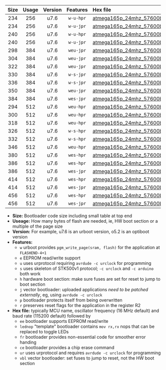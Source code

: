 |Size|Usage|Version|Features|Hex file|
|:-:|:-:|:-:|:-:|:--|
|234|256|u7.6|`w-u-hpr`|[atmega165p_24mhz_57600bps_ur.hex](https://raw.githubusercontent.com/stefanrueger/urboot/main//atmega165p_24mhz_57600bps_ur.hex)|
|234|256|u7.6|`w-u-jpr`|[atmega165p_24mhz_57600bps_ur_vbl.hex](https://raw.githubusercontent.com/stefanrueger/urboot/main//atmega165p_24mhz_57600bps_ur_vbl.hex)|
|240|256|u7.6|`w-u-hpr`|[atmega165p_24mhz_57600bps_lednop_ur.hex](https://raw.githubusercontent.com/stefanrueger/urboot/main//atmega165p_24mhz_57600bps_lednop_ur.hex)|
|240|256|u7.6|`w-u-jpr`|[atmega165p_24mhz_57600bps_lednop_ur_vbl.hex](https://raw.githubusercontent.com/stefanrueger/urboot/main//atmega165p_24mhz_57600bps_lednop_ur_vbl.hex)|
|298|384|u7.6|`weu-jpr`|[atmega165p_24mhz_57600bps_ee_ur_vbl.hex](https://raw.githubusercontent.com/stefanrueger/urboot/main//atmega165p_24mhz_57600bps_ee_ur_vbl.hex)|
|304|384|u7.6|`weu-jpr`|[atmega165p_24mhz_57600bps_ee_lednop_ur_vbl.hex](https://raw.githubusercontent.com/stefanrueger/urboot/main//atmega165p_24mhz_57600bps_ee_lednop_ur_vbl.hex)|
|322|384|u7.6|`weu-jpr`|[atmega165p_24mhz_57600bps_ee_lednop_fr_ur_vbl.hex](https://raw.githubusercontent.com/stefanrueger/urboot/main//atmega165p_24mhz_57600bps_ee_lednop_fr_ur_vbl.hex)|
|330|384|u7.6|`w-s-jpr`|[atmega165p_24mhz_57600bps_vbl.hex](https://raw.githubusercontent.com/stefanrueger/urboot/main//atmega165p_24mhz_57600bps_vbl.hex)|
|336|384|u7.6|`w-s-jpr`|[atmega165p_24mhz_57600bps_lednop_vbl.hex](https://raw.githubusercontent.com/stefanrueger/urboot/main//atmega165p_24mhz_57600bps_lednop_vbl.hex)|
|350|384|u7.6|`weu-jpr`|[atmega165p_24mhz_57600bps_ee_lednop_fr_ce_ur_vbl.hex](https://raw.githubusercontent.com/stefanrueger/urboot/main//atmega165p_24mhz_57600bps_ee_lednop_fr_ce_ur_vbl.hex)|
|384|384|u7.6|`wes-jpr`|[atmega165p_24mhz_57600bps_ee_vbl.hex](https://raw.githubusercontent.com/stefanrueger/urboot/main//atmega165p_24mhz_57600bps_ee_vbl.hex)|
|294|512|u7.6|`weu-hpr`|[atmega165p_24mhz_57600bps_ee_ur.hex](https://raw.githubusercontent.com/stefanrueger/urboot/main//atmega165p_24mhz_57600bps_ee_ur.hex)|
|300|512|u7.6|`weu-hpr`|[atmega165p_24mhz_57600bps_ee_lednop_ur.hex](https://raw.githubusercontent.com/stefanrueger/urboot/main//atmega165p_24mhz_57600bps_ee_lednop_ur.hex)|
|318|512|u7.6|`weu-hpr`|[atmega165p_24mhz_57600bps_ee_lednop_fr_ur.hex](https://raw.githubusercontent.com/stefanrueger/urboot/main//atmega165p_24mhz_57600bps_ee_lednop_fr_ur.hex)|
|326|512|u7.6|`w-s-hpr`|[atmega165p_24mhz_57600bps.hex](https://raw.githubusercontent.com/stefanrueger/urboot/main//atmega165p_24mhz_57600bps.hex)|
|332|512|u7.6|`w-s-hpr`|[atmega165p_24mhz_57600bps_lednop.hex](https://raw.githubusercontent.com/stefanrueger/urboot/main//atmega165p_24mhz_57600bps_lednop.hex)|
|346|512|u7.6|`weu-hpr`|[atmega165p_24mhz_57600bps_ee_lednop_fr_ce_ur.hex](https://raw.githubusercontent.com/stefanrueger/urboot/main//atmega165p_24mhz_57600bps_ee_lednop_fr_ce_ur.hex)|
|380|512|u7.6|`wes-hpr`|[atmega165p_24mhz_57600bps_ee.hex](https://raw.githubusercontent.com/stefanrueger/urboot/main//atmega165p_24mhz_57600bps_ee.hex)|
|386|512|u7.6|`wes-hpr`|[atmega165p_24mhz_57600bps_ee_lednop.hex](https://raw.githubusercontent.com/stefanrueger/urboot/main//atmega165p_24mhz_57600bps_ee_lednop.hex)|
|386|512|u7.6|`wes-jpr`|[atmega165p_24mhz_57600bps_ee_lednop_vbl.hex](https://raw.githubusercontent.com/stefanrueger/urboot/main//atmega165p_24mhz_57600bps_ee_lednop_vbl.hex)|
|414|512|u7.6|`wes-hpr`|[atmega165p_24mhz_57600bps_ee_lednop_fr.hex](https://raw.githubusercontent.com/stefanrueger/urboot/main//atmega165p_24mhz_57600bps_ee_lednop_fr.hex)|
|414|512|u7.6|`wes-jpr`|[atmega165p_24mhz_57600bps_ee_lednop_fr_vbl.hex](https://raw.githubusercontent.com/stefanrueger/urboot/main//atmega165p_24mhz_57600bps_ee_lednop_fr_vbl.hex)|
|456|512|u7.6|`wes-hpr`|[atmega165p_24mhz_57600bps_ee_lednop_fr_ce.hex](https://raw.githubusercontent.com/stefanrueger/urboot/main//atmega165p_24mhz_57600bps_ee_lednop_fr_ce.hex)|
|456|512|u7.6|`wes-jpr`|[atmega165p_24mhz_57600bps_ee_lednop_fr_ce_vbl.hex](https://raw.githubusercontent.com/stefanrueger/urboot/main//atmega165p_24mhz_57600bps_ee_lednop_fr_ce_vbl.hex)|

- **Size:** Bootloader code size including small table at top end
- **Useage:** How many bytes of flash are needed, ie, HW boot section or a multiple of the page size
- **Version:** For example, u7.6 is an urboot version, o5.2 is an optiboot version
- **Features:**
  + `w` urboot provides `pgm_write_page(sram, flash)` for the application at `FLASHEND-4+1`
  + `e` EEPROM read/write support
  + `u` uses urprotocol requiring `avrdude -c urclock` for programming
  + `s` uses skeleton of STK500v1 protocol; `-c urclock` and `-c arduino` both work
  + `h` hardware boot section: make sure fuses are set for reset to jump to boot section
  + `j` vector bootloader: uploaded applications *need to be patched externally*, eg, using `avrdude -c urclock`
  + `p` bootloader protects itself from being overwritten
  + `r` preserves reset flags for the application in the register R2
- **Hex file:** typically MCU name, oscillator frequency (16 MHz default) and baud rate (115200 default) followed by
  + `ee` bootloader supports EEPROM read/write
  + `lednop` "template" bootloader contains `mov rx,rx` nops that can be replaced to toggle LEDs
  + `fr` bootloader provides non-essential code for smoother error handing
  + `ce` bootloader provides a chip erase command
  + `ur` uses urprotocol and requires `avrdude -c urclock` for programming
  + `vbl` vector bootloader: set fuses to jump to reset, not the HW boot section

